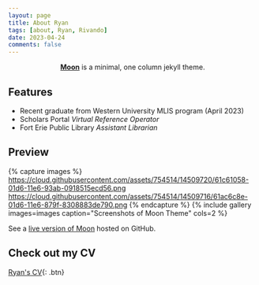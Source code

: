 ```yaml
---
layout: page
title: About Ryan
tags: [about, Ryan, Rivando]
date: 2023-04-24
comments: false
---
```

    
<center><a href="http://taylantatli.github.io/Moon"><b>Moon</b></a> is a minimal, one column jekyll theme.</center>

## Features
* Recent graduate from Western University MLIS program (April 2023)
* Scholars Portal *Virtual Reference Operator*
* Fort Erie Public Library *Assistant Librarian*

## Preview

{% capture images %}
    https://cloud.githubusercontent.com/assets/754514/14509720/61c61058-01d6-11e6-93ab-0918515ecd56.png
    https://cloud.githubusercontent.com/assets/754514/14509716/61ac6c8e-01d6-11e6-879f-8308883de790.png
{% endcapture %}
{% include gallery images=images caption="Screenshots of Moon Theme" cols=2 %}

See a [live version of Moon](http://taylantatli.github.io/Moon) hosted on GitHub.

## Check out my CV
      
[Ryan's CV](https://github.com/TaylanTatli/Moon){: .btn}

